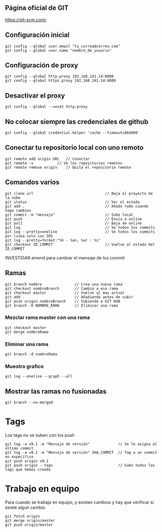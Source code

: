 ## Página oficial de GIT
https://git-scm.com/

## Configuración inicial
```
git config --global user.email "tu_correo@correo.com"
git config --global user.name "nombre_de_usuario"
```

## Configuración de proxy
```
git config --global http.proxy 192.168.241.14:8080
git config --global https.proxy 192.168.241.14:8080 
```

## Desactivar el proxy
```
git config --global --unset http.proxy
```

## No colocar siempre las credenciales de github
```
git config --global credential.helper 'cache --timeout=864000'
```

## Conectar tu repositorio local con uno remoto
```
git remote add origin URL	// Conectar
git remote -v			// Ve los repositorios remotos
git remote remove origin	// Quita el repositorio remoto
```
## Comandos varios
```
git clone url                                 // Baja el proyecto de la nube
git status                                    // Ver el estado
git add .                                     // Añado todo cuando hago cambios
git commit -m "mensaje"                       // Sube local
git push                                      // Envía a online
git pull                                      // Baja de online
git log                                       // Ve todos los commits
git log --pretty=oneline                      // Ve todos los commits por linea solo con IDS
git log --pretty=format:"%h - %an, %ar : %s"
git checkout ID_COMMIT`                       // Vuelve al estado del ID_COMMIT
```
INVESTIGAR amend para cambiar el mensaje de los commit

## Ramas
```
git branch nombre               // Crea una nueva rama
git checkout nombreBranch       // Cambio a esa rama
git checkout master             // Vuelve al mas actual
git add .                       // Añadiendo antes de subir
git push origin nombreBranch    // Subiendo a GIT HUB
git branch -D NOMBRE_RAMA       // Eliminar una rama
```

### Mezclar rama master con una rama
```
git checkout master
git merge nombreRama
```
### Eliminar una rama
```
git branch -d nombreRama
```
### Muestra grafico
```
git log --oneline --graph --all
```

## Mostrar las ramas no fusionadas
```
git branch --no-merged
```

# Tags
Los tags no se suben con los push
```
git tag -a v0.1 -m "Mensaje de versión"             // Se le asigna al último commit
git tag -a v0.1 -m "Mensaje de versión"	SHA_COMMIT  // Tag a un commit en específico
git push origin v0.1
git push origin --tags                              // Sube todos los tags que hemos creado
```

# Trabajo en equipo

Para cuando se trabaja en equipo, y existen cambios y hay que verificar si existe algun cambio
```
git fetch origin
git merge origin/master
git push origin/master
```
